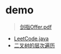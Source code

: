 # demo
> [剑指Offer.pdf](https://github.com/Panl99/demo/tree/master/src/main/resources/static/doc/剑指Offer.pdf)

- [LeetCode.java](https://github.com/Panl99/demo/blob/master/src/main/java/com/outman/demo/leetcode/LeetCode.java)
- [二叉树的层次遍历](https://github.com/Panl99/demo/blob/master/src/main/java/com/outman/demo/leetcode/BinaryTreeLevelOrderTraversal.java)
